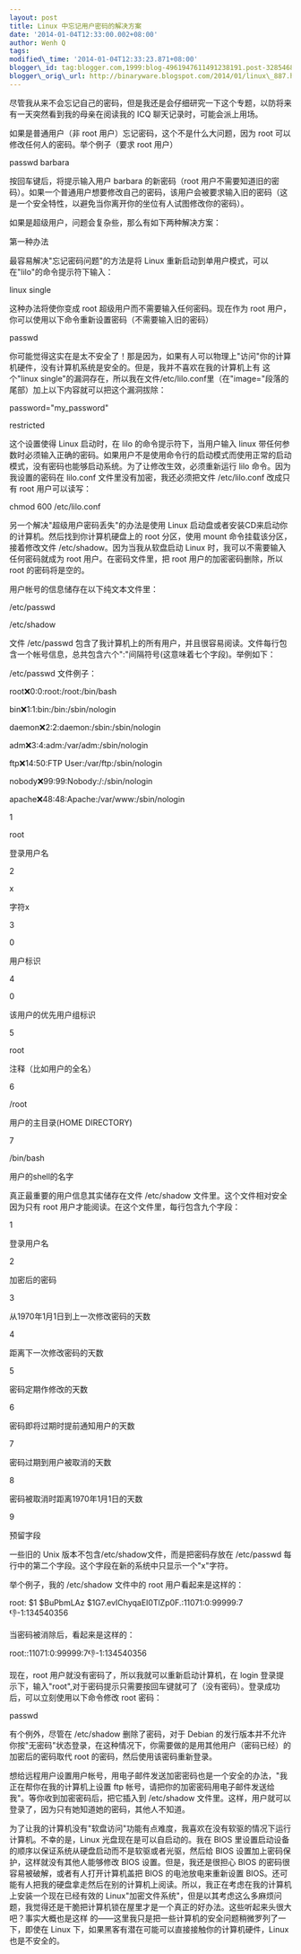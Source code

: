 ```yaml
--- 
layout: post 
title: Linux 中忘记用户密码的解决方案 
date: '2014-01-04T12:33:00.002+08:00' 
author: Wenh Q
tags:
modified\_time: '2014-01-04T12:33:23.871+08:00' 
blogger\_id: tag:blogger.com,1999:blog-4961947611491238191.post-328546859907810913
blogger\_orig\_url: http://binaryware.blogspot.com/2014/01/linux\_887.html
---
```

尽管我从来不会忘记自己的密码，但是我还是会仔细研究一下这个专题，以防将来有一天突然看到我的母亲在阅读我的
ICQ 聊天记录时，可能会派上用场。





如果是普通用户（非 root 用户）忘记密码，这个不是什么大问题，因为 root
可以修改任何人的密码。举个例子（要求 root 用户）



passwd barbara



按回车键后，将提示输入用户 barbara 的新密码（root
用户不需要知道旧的密码）。如果一个普通用户想要修改自己的密码，该用户会被要求输入旧的密码（这是一个安全特性，以避免当你离开你的坐位有人试图修改你的密码）。



如果是超级用户，问题会复杂些，那么有如下两种解决方案：



第一种办法



最容易解决"忘记密码问题"的方法是将 Linux
重新启动到单用户模式，可以在"lilo"的命令提示符下输入：



linux single



这种办法将使你变成 root 超级用户而不需要输入任何密码。现在作为 root
用户，你可以使用以下命令重新设置密码（不需要输入旧的密码）



passwd



你可能觉得这实在是太不安全了！那是因为，如果有人可以物理上"访问"你的计算机硬件，没有计算机系统是安全的。但是，我并不喜欢在我的计算机上有
这个"linux
single"的漏洞存在，所以我在文件/etc/lilo.conf里（在"image="段落的尾部）加上以下内容就可以把这个漏洞拔除：



password="my\_password"

restricted



这个设置使得 Linux 启动时，在 lilo 的命令提示符下，当用户输入 linux
带任何参数时必须输入正确的密码。如果用户不是使用命令行的启动模式而使用正常的启动模式，没有密码也能够启动系统。为了让修改生效，必须重新运行
lilo 命令。因为我设置的密码在 lilo.conf 文件里没有加密，我还必须把文件
/etc/lilo.conf 改成只有 root 用户可以读写：



chmod 600 /etc/lilo.conf















另一个解决"超级用户密码丢失"的办法是使用 Linux
启动盘或者安装CD来启动你的计算机。然后找到你计算机硬盘上的 root
分区，使用 mount 命令挂载该分区，接着修改文件
/etc/shadow。因为当我从软盘启动 Linux 时，我可以不需要输入任何密码就成为
root 用户。在密码文件里，把 root 用户的加密密码删除，所以 root
的密码将是空的。



用户帐号的信息储存在以下纯文本文件里：



/etc/passwd

/etc/shadow



文件 /etc/passwd
包含了我计算机上的所有用户，并且很容易阅读。文件每行包含一个帐号信息，总共包含六个":"间隔符号(这意味着七个字段)。举例如下：



/etc/passwd 文件例子：



root:x:0:0:root:/root:/bin/bash

bin:x:1:1:bin:/bin:/sbin/nologin

daemon:x:2:2:daemon:/sbin:/sbin/nologin

adm:x:3:4:adm:/var/adm:/sbin/nologin

ftp:x:14:50:FTP User:/var/ftp:/sbin/nologin

nobody:x:99:99:Nobody:/:/sbin/nologin

apache:x:48:48:Apache:/var/www:/sbin/nologin







1



root



登录用户名





2



x



字符x





3



0



用户标识





4



0



该用户的优先用户组标识





5



root



注释（比如用户的全名）





6



/root



用户的主目录(HOME DIRECTORY)





7



/bin/bash



用户的shell的名字











真正最重要的用户信息其实储存在文件 /etc/shadow
文件里。这个文件相对安全因为只有 root
用户才能阅读。在这个文件里，每行包含九个字段：







1



登录用户名





2



加密后的密码





3



从1970年1月1日到上一次修改密码的天数





4



距离下一次修改密码的天数





5



密码定期作修改的天数





6



密码即将过期时提前通知用户的天数





7



密码过期到用户被取消的天数





8



密码被取消时距离1970年1月1日的天数





9



预留字段





一些旧的 Unix 版本不包含/etc/shadow文件，而是把密码存放在 /etc/passwd
每行中的第二个字段。这个字段在新的系统中只显示一个"x"字符。



举个例子，我的 /etc/shadow 文件中的 root 用户看起来是这样的：



root:
$1
$BuPbmLAz
$1G7.evIChyqaEI0TlZp0F.:11071:0:99999:7:-1:-1:134540356



当密码被消除后，看起来是这样的：



root::11071:0:99999:7:-1:-1:134540356



现在，root 用户就没有密码了，所以我就可以重新启动计算机，在 login
登录提示下，输入"root",对于密码提示只需要按回车键就可了（没有密码）。登录成功后，可以立刻使用以下命令修改
root 密码：



passwd



有个例外，尽管在 /etc/shadow 删除了密码，对于 Debian
的发行版本并不允许你按"无密码"状态登录，在这种情况下，你需要做的是用其他用户（密码已经）的加密后的密码取代
root 的密码，然后使用该密码重新登录。



想给远程用户设置用户帐号，用电子邮件发送加密密码也是一个安全的办法，"我正在帮你在我的计算机上设置
ftp
帐号，请把你的加密密码用电子邮件发送给我"。等你收到加密密码后，把它插入到
/etc/shadow
文件里。这样，用户就可以登录了，因为只有她知道她的密码，其他人不知道。



为了让我的计算机没有"软盘访问"功能有点难度，我喜欢在没有软驱的情况下运行计算机。不幸的是，Linux
光盘现在是可以自启动的。我在 BIOS
里设置启动设备的顺序以保证系统从硬盘启动而不是软驱或者光驱，然后给 BIOS
设置加上密码保护，这样就没有其他人能够修改 BIOS 设置。但是，我还是很担心
BIOS 的密码很容易被破解，或者有人打开计算机盖把 BIOS
的电池放电来重新设置
BIOS。还可能有人把我的硬盘拿走然后在别的计算机上阅读。所以，我正在考虑在我的计算机上安装一个现在已经有效的
Linux"加密文件系统"，但是以其考虑这么多麻烦问题，我觉得还是干脆把计算机锁在屋里才是一个真正的好办法。这些听起来头很大吧？事实大概也是这样
的――这里我只是把一些计算机的安全问题稍微罗列了一下，即使在 Linux
下，如果黑客有潜在可能可以直接接触你的计算机硬件，Linux 也是不安全的。
